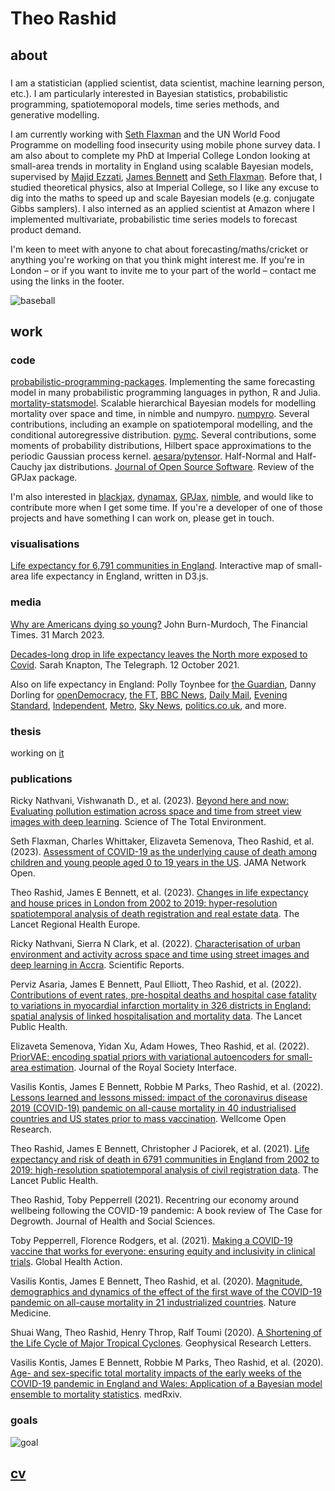 # Theo Rashid

## about
### 
I am a statistician (applied scientist, data scientist, machine learning person, etc.). I am particularly interested in Bayesian statistics, probabilistic programming, spatiotemoporal models, time series methods, and generative modelling.

I am currently working with [Seth Flaxman](https://sethrf.com) and the UN World Food Programme on modelling food insecurity using mobile phone survey data. I am also about to complete my PhD at Imperial College London looking at small-area trends in mortality in England using scalable Bayesian models, supervised by [Majid Ezzati](https://www.imperial.ac.uk/people/majid.ezzati), [James Bennett](https://www.imperial.ac.uk/people/umahx99) and [Seth Flaxman](https://sethrf.com). Before that, I studied theoretical physics, also at Imperial College, so I like any excuse to dig into the maths to speed up and scale Bayesian models (e.g. conjugate Gibbs samplers). I also interned as an applied scientist at Amazon where I implemented multivariate, probabilistic time series models to forecast product demand.

I'm keen to meet with anyone to chat about forecasting/maths/cricket or anything you're working on that you think might interest me. If you're in London – or if you want to invite me to your part of the world – contact me using the links in the footer.

![baseball](../media/baseball.webp)

## work
### code
[probabilistic-programming-packages](https://github.com/theorashid/probabilistic-programming-packages). Implementing the same forecasting model in many probabilistic programming languages in python, R and Julia.
[mortality-statsmodel](https://github.com/theorashid/mortality-statsmodel). Scalable hierarchical Bayesian models for modelling mortality over space and time, in nimble and numpyro.
[numpyro](https://github.com/pyro-ppl/numpyro). Several contributions, including an example on spatiotemporal modelling, and the conditional autoregressive distribution.
[pymc](https://github.com/pymc-devs/pymc). Several contributions, some moments of probability distributions, Hilbert space approximations to the periodic Gaussian process kernel.
[aesara](https://github.com/aesara-devs/aesara)/[pytensor](https://github.com/pymc-devs/pytensor). Half-Normal and Half-Cauchy jax distributions.
[Journal of Open Source Software](https://github.com/openjournals/joss-reviews). Review of the GPJax package.

I'm also interested in [blackjax](https://github.com/blackjax-devs/blackjax), [dynamax](https://github.com/probml/dynamax), [GPJax](https://github.com/thomaspinder/GPJax), [nimble](https://github.com/nimble-dev/nimble), and would like to contribute more when I get some time. If you're a developer of one of those projects and have something I can work on, please get in touch.

### visualisations
[Life expectancy for 6,791 communities in England](https://equitablehealthycities.org/focus-cities/london/mortality-map-england/). Interactive map of small-area life expectancy in England, written in D3.js.

### media
[Why are Americans dying so young?](https://www.ft.com/content/653bbb26-8a22-4db3-b43d-c34a0b774303) John Burn-Murdoch, The Financial Times. 31 March 2023.

[Decades-long drop in life expectancy leaves the North more exposed to Covid](https://www.telegraph.co.uk/news/2021/10/12/decades-long-drop-life-expectancy-leaves-north-exposed-covid/). Sarah Knapton, The Telegraph. 12 October 2021.

Also on life expectancy in England: Polly Toynbee for [the Guardian](https://www.theguardian.com/commentisfree/2021/oct/15/tory-austerity-deaths-cut-human-cost-cruel-policy), Danny Dorling for [openDemocracy](https://www.opendemocracy.net/en/nhs-a-and-e-delays-austerity-emergency-care-hospitals-hunt-hancock-lansley/), [the FT](https://www.ft.com/content/3d25b1c9-33bf-448a-bb07-6a0fc3a8a603), [BBC News](https://www.bbc.co.uk/news/uk-58893328), [Daily Mail](https://www.dailymail.co.uk/health/article-10084055/Life-expectancy-falling-fifth-English-communities-Covid-struck.html), [Evening Standard](https://www.standard.co.uk/news/uk/england-life-expectancy-imperial-college-london-government-london-b960199.html), [Independent](https://www.independent.co.uk/news/health/northern-england-life-expectancy-decline-b1937537.html), [Metro](https://metro.co.uk/2021/10/13/life-expectancy-varies-by-nearly-30-years-depending-on-where-you-live-in-england-15412913/), [Sky News](https://news.sky.com/story/life-expectancy-declines-in-england-before-covid-hit-with-big-north-south-divide-new-data-shows-12432798), [politics.co.uk](https://www.politics.co.uk/news-in-brief/life-expectancy-declined-in-parts-of-the-north-over-past-decade/), and more.

### thesis
working on [it](https://theorashid.github.io/thesis/)

### publications
Ricky Nathvani, Vishwanath D., et al. (2023). [Beyond here and now: Evaluating pollution estimation across space and time from street view images with deep learning](https://doi.org/10.1016/j.scitotenv.2023.166168). Science of The Total Environment.

Seth Flaxman, Charles Whittaker, Elizaveta Semenova, Theo Rashid, et al. (2023). [Assessment of COVID-19 as the underlying cause of death among children and young people aged 0 to 19 years in the US](https://jamanetwork.com/journals/jamanetworkopen/fullarticle/2800816). JAMA Network Open.

Theo Rashid, James E Bennett, et al. (2023). [Changes in life expectancy and house prices in London from 2002 to 2019: hyper-resolution spatiotemporal analysis of death registration and real estate data](https://doi.org/10.1016/j.lanepe.2022.100580). The Lancet Regional Health Europe.

Ricky Nathvani, Sierra N Clark, et al. (2022). [Characterisation of urban environment and activity across space and time using street images and deep learning in Accra](https://www.nature.com/articles/s41598-022-24474-1). Scientific Reports.

Perviz Asaria, James E Bennett, Paul Elliott, Theo Rashid, et al. (2022). [Contributions of event rates, pre-hospital deaths and hospital case fatality to variations in myocardial infarction mortality in 326 districts in England: spatial analysis of linked hospitalisation and mortality data](https://www.sciencedirect.com/science/article/pii/S2468266722001086). The Lancet Public Health.

Elizaveta Semenova, Yidan Xu, Adam Howes, Theo Rashid, et al. (2022). [PriorVAE: encoding spatial priors with variational autoencoders for small-area estimation](https://royalsocietypublishing.org/doi/10.1098/rsif.2022.0094). Journal of the Royal Society Interface.

Vasilis Kontis, James E Bennett, Robbie M Parks, Theo Rashid, et al. (2022). [Lessons learned and lessons missed: impact of the coronavirus disease 2019 (COVID-19) pandemic on all-cause mortality in 40 industrialised countries and US states prior to mass vaccination](https://wellcomeopenresearch.org/articles/6-279/v2). Wellcome Open Research.

Theo Rashid, James E Bennett, Christopher J Paciorek, et al. (2021). [Life expectancy and risk of death in 6791 communities in England from 2002 to 2019: high-resolution spatiotemporal analysis of civil registration data](https://doi.org/10.1016/S2468-2667%2821%2900205-X). The Lancet Public Health.

Theo Rashid, Toby Pepperrell (2021). Recentring our economy around wellbeing following the COVID-19 pandemic: A book review of The Case for Degrowth. Journal of Health and Social Sciences.

Toby Pepperrell, Florence Rodgers, et al. (2021). [Making a COVID-19 vaccine that works for everyone: ensuring equity and inclusivity in clinical trials](https://doi.org/10.1080/16549716.2021.1892309). Global Health Action.

Vasilis Kontis, James E Bennett, Theo Rashid, et al. (2020). [Magnitude, demographics and dynamics of the effect of the first wave of the COVID-19 pandemic on all-cause mortality in 21 industrialized countries](https://doi.org/10.1038/s41591-020-1112-0). Nature Medicine.

Shuai Wang, Theo Rashid, Henry Throp, Ralf Toumi (2020). [A Shortening of the Life Cycle of Major Tropical Cyclones](https://doi.org/10.1029/2020GL088589). Geophysical Research Letters.

Vasilis Kontis, James E Bennett, Robbie M Parks, Theo Rashid, et al. (2020). [Age- and sex-specific total mortality impacts of the early weeks of the COVID-19 pandemic in England and Wales: Application of a Bayesian model ensemble to mortality statistics](https://doi.org/10.1101/2020.05.20.20107680). medRxiv.

### goals
![goal](../media/goal.webp)

## [cv](https://theorashid.github.io/cv/)

